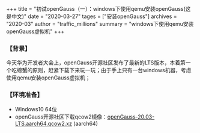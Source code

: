 +++
title = "初试openGauss（一）：windows下使用qemu安装openGauss(这是中文)"
date = "2020-03-27"
tages = ["安装openGauss"]
archives = "2020-03"
author = "traffic_millions"
summary = "windows下使用qemu安装openGauss虚拟机"
+++

### 【背景】
今天华为开发者大会上，openGauss开源社区发布了最新的LTS版本，本着第一个吃螃蟹的原则，赶紧下载下来玩一玩；由于手上只有一台windows机器，考虑使用qemu安装openGauss虚拟机；

### 【环境准备】
- Windows10 64位
- openGauss开源社区下载qcow2镜像：[openGauss-20.03-LTS.aarch64.qcow2.xz](http://repo.openGauss.org/openGauss-20.03-LTS/virtual_machine_img/aarch64/openGauss-20.03-LTS.aarch64.qcow2.xz) (aarch64)

